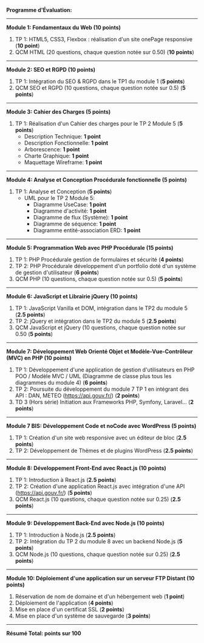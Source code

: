 **Programme d'Évaluation:**

---

**Module 1: Fondamentaux du Web (10 points)**
1. TP 1: HTML5, CSS3, Flexbox : réalisation d'un site onePage responsive (**10 point**)
3. QCM HTML (20 questions, chaque question notée sur 0.50) (**10 points**)

---

**Module 2: SEO et RGPD (10 points)**
1. TP 1: Intégration du SEO & RGPD dans le TP1 du module 1 (**5 points**)
2. QCM SEO et RGPD (10 questions, chaque question notée sur 0.5) (**5 points**)

---

**Module 3: Cahier des Charges (5 points)**
1. TP 1: Réalisation d'un Cahier des charges pour le TP 2 Module 5 (**5 points**)
   - Description Technique: **1 point**
   - Description Fonctionnelle: **1 point**
   - Arborescence: **1 point**
   - Charte Graphique: **1 point**
   - Maquettage Wireframe: **1 point**

---

**Module 4: Analyse et Conception Procédurale fonctionnelle (5 points)**
1. TP 1: Analyse et Conception (**5 points**)
   - UML pour le TP 2 Module 5:
     - Diagramme UseCase: **1 point**
     - Diagramme d'activité: **1 point**
     - Diagramme de flux (Système): **1 point**
     - Diagramme de séquence: **1 point**
     - Diagramme entité-association ERD: **1 point**

---

**Module 5: Programmation Web avec PHP Procédurale (15 points)**
1. TP 1: PHP Procédurale gestion de formulaires et sécurité (**4 points**)
2. TP 2: PHP Procédurale développement d'un portfolio doté d'un système de gestion d'utilisateur  (**6 points**)
3. QCM PHP (10 questions, chaque question notée sur 0.5) (**5 points**)


---

**Module 6: JavaScript et Librairie jQuery (10 points)**
1. TP 1: JavaScript Vanilla et DOM, intégration dans le TP2 du module 5 (**2.5 points**)
2. TP 2: jQuery et intégration dans le TP2 du module 5 (**2.5 points**)
3. QCM JavaScript et jQuery (10 questions, chaque question notée sur 0.50 (**5 points**)

---

**Module 7: Développement Web Orienté Objet et Modèle-Vue-Contrôleur (MVC) en PHP (10 points)**
1. TP 1: Développement d'une application de gestion d'utilisateurs en PHP POO / Modèle MVC / UML (Diagramme de classe plus tous les diagrammes du module 4) (**6 points**)
2. TP 2: Poursuite du développement du module 7 TP 1 en intégrant des API : DAN, METEO (https://api.gouv.fr/) (**2 points**)
3. TD 3 (Hors série) Initiation aux Frameworks PHP, Symfony, Laravel... (**2 points**)

---

**Module 7 BIS: Développement Code et noCode avec WordPress (5 points)**
1. TP 1: Création d'un site web responsive avec un éditeur de bloc (**2.5 points**)
2. TP 2: Développement de Thèmes et de plugins WordPress (**2.5 points**)

---

**Module 8: Développement Front-End avec React.js (10 points)**
1. TP 1: Introduction à React.js (**2.5 points**)
2. TP 2: Création d'une application React.js avec intégration d'une API (https://api.gouv.fr/) (**5 points**)
3. QCM React.js (10 questions, chaque question notée sur 0.25) (**2.5 points**)

---

**Module 9: Développement Back-End avec Node.js (10 points)**
1. TP 1: Introduction à Node.js (**2.5 points**)
2. TP 2: Intégration du TP 2 du module 8 avec un backend Node.js (**5 points**)
3. QCM Node.js (10 questions, chaque question notée sur 0.25) (**2.5 points**)

---

**Module 10: Déploiement d'une application sur un serveur FTP Distant (10 points)**
1. Réservation de nom de domaine et d'un hébergement web (**1 point**)
2. Déploiement de l'application (**4 points**)
3. Mise en place d'un certificat SSL (**2 points**)
4. Mise en place d'un système de sauvegarde (**3 points**)

---

**Résumé Total:  points sur 100**
